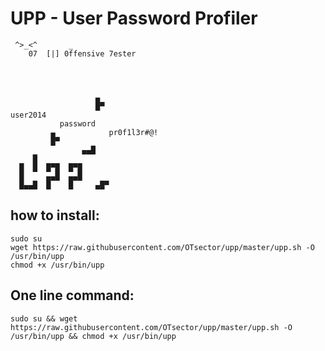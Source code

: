 # UPP - User Password Profiler

	
	 ^>_<^		 _
		07	[|] 0ffensive 7ester
	
	
	
	
	                   ▄ 
	                   █▀
	user2014
	           password
	         ▄            pr0f1l3r#@!
	         █▀
	                ▄▄█
	     █
	  █  █  █▀█  █▀█
	  █     ▄▄█  ▄▄█
	  █▄▄█  █    █     ▄█▀





## how to install:
	sudo su
	wget https://raw.githubusercontent.com/OTsector/upp/master/upp.sh -O /usr/bin/upp
	chmod +x /usr/bin/upp
## One line command:
	sudo su && wget https://raw.githubusercontent.com/OTsector/upp/master/upp.sh -O /usr/bin/upp && chmod +x /usr/bin/upp
